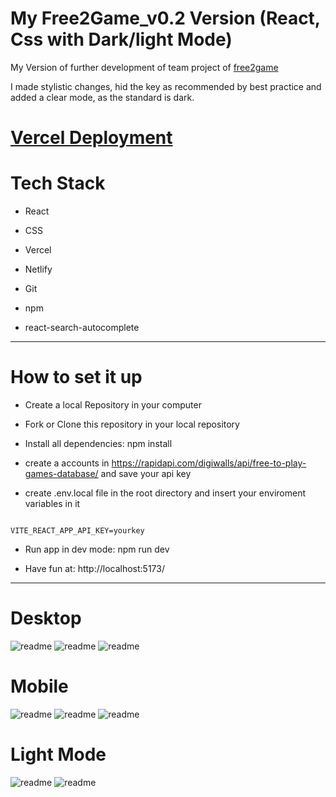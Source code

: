 # My Free2Game_v0.2 Version (React, Css with Dark/light Mode)

My Version of further development of team project of [free2game](https://github.com/MariaRiosNavarro/free2Game)

I made stylistic changes, hid the key as recommended by best practice and added a clear mode, as the standard is dark.

# [Vercel Deployment](https://free-to-game-v0-2.vercel.app/)

<!--# [Netlify Deployment]() -->

# Tech Stack

- React

- CSS

- Vercel

- Netlify

- Git

- npm

- react-search-autocomplete

<hr>

# How to set it up

- Create a local Repository in your computer

- Fork or Clone this repository in your local repository

- Install all dependencies: npm install

- create a accounts in https://rapidapi.com/digiwalls/api/free-to-play-games-database/ and save your api key

- create .env.local file in the root directory and insert your enviroment variables in it

```

VITE_REACT_APP_API_KEY=yourkey

```

- Run app in dev mode: npm run dev

- Have fun at: http://localhost:5173/

<hr>

# Desktop

<div>
<img src="./public/img/readme1.png" alt="readme">
<img src="./public/img/readme2.png" alt="readme">
<img src="./public/img/readme3.png" alt="readme">
</div>

# Mobile

<div>
<img src="./public/img/readme4.png" alt="readme">
<img src="./public/img/readme5.png" alt="readme">
<img src="./public/img/readme6.png" alt="readme">
</div>

# Light Mode

<div>
<img src="./public/img/readmelight1.png" alt="readme">
<img src="./public/img/readmelight2.png" alt="readme">

</div>
